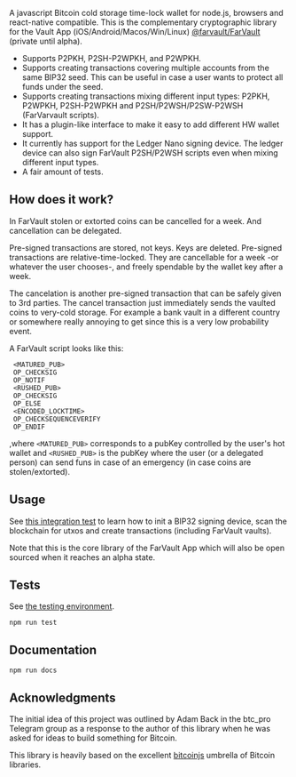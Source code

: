 A javascript Bitcoin cold storage time-lock wallet for node.js, browsers and react-native compatible.
This is the complementary cryptographic library for the Vault App (iOS/Android/Macos/Win/Linux) [@farvault/FarVault](https://github.com/farvault/FarVault) (private until alpha).

- Supports P2PKH, P2SH-P2WPKH, and P2WPKH.
- Supports creating transactions covering multiple accounts from the same BIP32 seed. This can be useful in case a user wants to protect all funds under the seed.
- Supports creating transactions mixing different input types: P2PKH, P2WPKH, P2SH-P2WPKH and P2SH/P2WSH/P2SW-P2WSH (FarVarvault scripts).
- It has a plugin-like interface to make it easy to add different HW wallet support.
- It currently has support for the Ledger Nano signing device. The ledger device can also sign FarVault P2SH/P2WSH scripts even when mixing different input types.
- A fair amount of tests.

## How does it work?

In FarVault stolen or extorted coins can be cancelled for a week. And cancellation can be delegated.

Pre-signed transactions are stored, not keys. Keys are deleted. Pre-signed transactions are relative-time-locked. They are cancellable for a week -or whatever the user chooses-, and freely spendable by the wallet key after a week.

The cancelation is another pre-signed transaction that can be safely given to 3rd parties. The cancel transaction just immediately sends the vaulted coins to very-cold storage. For example a bank vault in a different country or somewhere really annoying to get since this is a very low probability event.

A FarVault script looks like this:

```
 <MATURED_PUB>
 OP_CHECKSIG
 OP_NOTIF
 <RUSHED_PUB>
 OP_CHECKSIG
 OP_ELSE
 <ENCODED_LOCKTIME>
 OP_CHECKSEQUENCEVERIFY
 OP_ENDIF
```

,where `<MATURED_PUB>` corresponds to a pubKey controlled by the user's hot wallet and `<RUSHED_PUB>` is the pubKey where the user (or a delegated person) can send funs in case of an emergency (in case coins are stolen/extorted).

## Usage

See [this integration test](./test/integration/farvault.test.js) to learn how to init a BIP32 signing device, scan the blockchain for utxos and create transactions (including FarVault vaults).

Note that this is the core library of the FarVault App which will also be open sourced when it reaches an alpha state.

## Tests

See [the testing environment](./testing_environment).

`npm run test`

## Documentation

`npm run docs`

## Acknowledgments

The initial idea of this project was outlined by Adam Back in the btc_pro Telegram group as a response to the author of this library when he was asked for ideas to build something for Bitcoin.

This library is heavily based on the excellent [bitcoinjs](https://github.com/bitcoinjs) umbrella of Bitcoin libraries.
